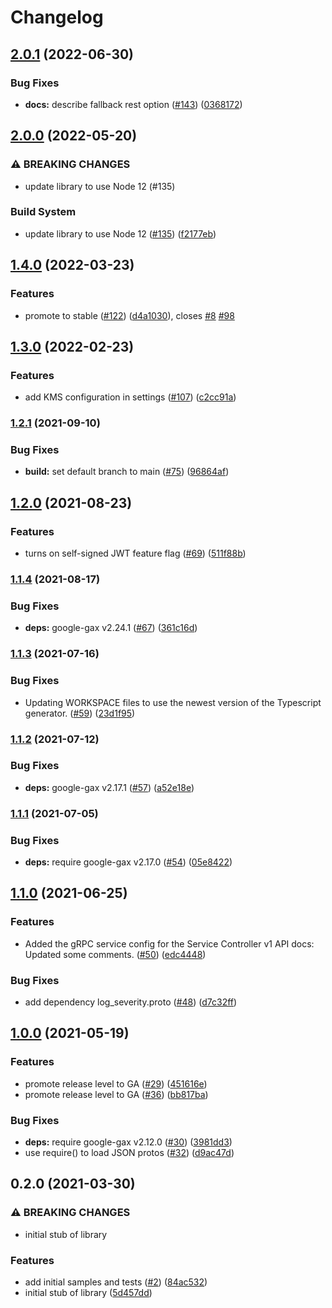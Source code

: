 # Changelog

## [2.0.1](https://github.com/googleapis/nodejs-service-control/compare/v2.0.0...v2.0.1) (2022-06-30)


### Bug Fixes

* **docs:** describe fallback rest option ([#143](https://github.com/googleapis/nodejs-service-control/issues/143)) ([0368172](https://github.com/googleapis/nodejs-service-control/commit/03681724fd6bfb1a4ed49b43b5e47c319b8b3be0))

## [2.0.0](https://github.com/googleapis/nodejs-service-control/compare/v1.4.0...v2.0.0) (2022-05-20)


### ⚠ BREAKING CHANGES

* update library to use Node 12 (#135)

### Build System

* update library to use Node 12 ([#135](https://github.com/googleapis/nodejs-service-control/issues/135)) ([f2177eb](https://github.com/googleapis/nodejs-service-control/commit/f2177eb862ddf2842b71a46e20524e4f0d7bcbf6))

## [1.4.0](https://github.com/googleapis/nodejs-service-control/compare/v1.3.0...v1.4.0) (2022-03-23)


### Features

* promote to stable ([#122](https://github.com/googleapis/nodejs-service-control/issues/122)) ([d4a1030](https://github.com/googleapis/nodejs-service-control/commit/d4a10308bb2ec3a5bfc7758a0b42eda6d73bc3a6)), closes [#8](https://github.com/googleapis/nodejs-service-control/issues/8) [#98](https://github.com/googleapis/nodejs-service-control/issues/98)

## [1.3.0](https://github.com/googleapis/nodejs-service-control/compare/v1.2.1...v1.3.0) (2022-02-23)


### Features

* add KMS configuration in settings ([#107](https://github.com/googleapis/nodejs-service-control/issues/107)) ([c2cc91a](https://github.com/googleapis/nodejs-service-control/commit/c2cc91a4a03e4f5752e72357526010807ba9e834))

### [1.2.1](https://www.github.com/googleapis/nodejs-service-control/compare/v1.2.0...v1.2.1) (2021-09-10)


### Bug Fixes

* **build:** set default branch to main ([#75](https://www.github.com/googleapis/nodejs-service-control/issues/75)) ([96864af](https://www.github.com/googleapis/nodejs-service-control/commit/96864af35c2ba7a08c5aacbdf73024ab15f722c3))

## [1.2.0](https://www.github.com/googleapis/nodejs-service-control/compare/v1.1.4...v1.2.0) (2021-08-23)


### Features

* turns on self-signed JWT feature flag ([#69](https://www.github.com/googleapis/nodejs-service-control/issues/69)) ([511f88b](https://www.github.com/googleapis/nodejs-service-control/commit/511f88b92881633b55a3528715f4453b23ce1765))

### [1.1.4](https://www.github.com/googleapis/nodejs-service-control/compare/v1.1.3...v1.1.4) (2021-08-17)


### Bug Fixes

* **deps:** google-gax v2.24.1 ([#67](https://www.github.com/googleapis/nodejs-service-control/issues/67)) ([361c16d](https://www.github.com/googleapis/nodejs-service-control/commit/361c16d3ab1b3c48b38eaf444ee184ce196c2a1d))

### [1.1.3](https://www.github.com/googleapis/nodejs-service-control/compare/v1.1.2...v1.1.3) (2021-07-16)


### Bug Fixes

* Updating WORKSPACE files to use the newest version of the Typescript generator. ([#59](https://www.github.com/googleapis/nodejs-service-control/issues/59)) ([23d1f95](https://www.github.com/googleapis/nodejs-service-control/commit/23d1f95107ad50c82cac555fbc476e00dc7bba08))

### [1.1.2](https://www.github.com/googleapis/nodejs-service-control/compare/v1.1.1...v1.1.2) (2021-07-12)


### Bug Fixes

* **deps:** google-gax v2.17.1 ([#57](https://www.github.com/googleapis/nodejs-service-control/issues/57)) ([a52e18e](https://www.github.com/googleapis/nodejs-service-control/commit/a52e18ebd99331065226f0bc7edf7807d84c8920))

### [1.1.1](https://www.github.com/googleapis/nodejs-service-control/compare/v1.1.0...v1.1.1) (2021-07-05)


### Bug Fixes

* **deps:** require google-gax v2.17.0 ([#54](https://www.github.com/googleapis/nodejs-service-control/issues/54)) ([05e8422](https://www.github.com/googleapis/nodejs-service-control/commit/05e84223d4a5950da7d365e81dc1aaa830956976))

## [1.1.0](https://www.github.com/googleapis/nodejs-service-control/compare/v1.0.0...v1.1.0) (2021-06-25)


### Features

* Added the gRPC service config for the Service Controller v1 API docs: Updated some comments. ([#50](https://www.github.com/googleapis/nodejs-service-control/issues/50)) ([edc4448](https://www.github.com/googleapis/nodejs-service-control/commit/edc444896e4b2dda721d3ca8b8591e61eb267e66))


### Bug Fixes

* add dependency log_severity.proto ([#48](https://www.github.com/googleapis/nodejs-service-control/issues/48)) ([d7c32ff](https://www.github.com/googleapis/nodejs-service-control/commit/d7c32ff39298b466d72827934dea46da783fcfbe))

## [1.0.0](https://www.github.com/googleapis/nodejs-service-control/compare/v0.2.0...v1.0.0) (2021-05-19)


### Features

* promote release level to GA ([#29](https://www.github.com/googleapis/nodejs-service-control/issues/29)) ([451616e](https://www.github.com/googleapis/nodejs-service-control/commit/451616e983be335363cf44bb5859915dd3cc274e))
* promote release level to GA ([#36](https://www.github.com/googleapis/nodejs-service-control/issues/36)) ([bb817ba](https://www.github.com/googleapis/nodejs-service-control/commit/bb817bae13691eb16c1560633a31405039b2eee0))


### Bug Fixes

* **deps:** require google-gax v2.12.0 ([#30](https://www.github.com/googleapis/nodejs-service-control/issues/30)) ([3981dd3](https://www.github.com/googleapis/nodejs-service-control/commit/3981dd39ed8a1b71c6de8dd26d5fdbd552167215))
* use require() to load JSON protos ([#32](https://www.github.com/googleapis/nodejs-service-control/issues/32)) ([d9ac47d](https://www.github.com/googleapis/nodejs-service-control/commit/d9ac47d4651d9ad84c0ebe79900adb795c3c9861))

## 0.2.0 (2021-03-30)


### ⚠ BREAKING CHANGES

* initial stub of library

### Features

* add initial samples and tests ([#2](https://www.github.com/googleapis/nodejs-service-control/issues/2)) ([84ac532](https://www.github.com/googleapis/nodejs-service-control/commit/84ac53269a3d60c57ee10e5a17ae00587f90e2a7))
* initial stub of library ([5d457dd](https://www.github.com/googleapis/nodejs-service-control/commit/5d457ddda7535e5c2aec002b1a0633372dfc9242))
